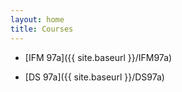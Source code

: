 ```yaml
---
layout: home
title: Courses
---
```


- [IFM 97a]({{ site.baseurl }}/IFM97a)

- [DS 97a]({{ site.baseurl }}/DS97a)
